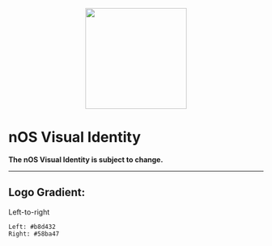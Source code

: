 <p align="center">
<img src="https://raw.githubusercontent.com/nos/visual-identity/master/nOS%20Logo%20Circle.png?token=Ad79UPWDs2NCnzR7_LNX3t0vedDrPjseks5a-sY8wA%3D%3D" height="200" width="200" ></p>
</p>

# nOS Visual Identity
**The nOS Visual Identity is subject to change.**

---
## Logo Gradient:

Left-to-right
```
Left: #b8d432
Right: #58ba47
```
